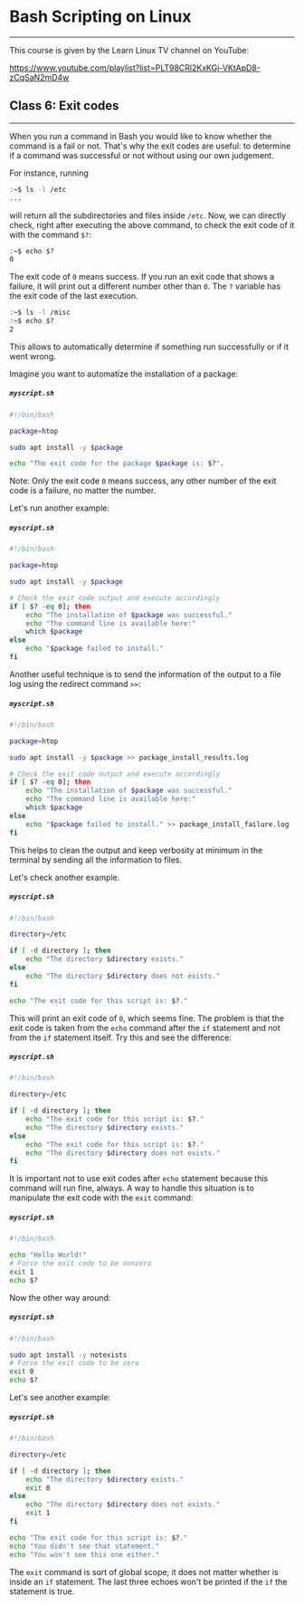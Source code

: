 # Bash Scripting on Linux

---

This course is given by the Learn Linux TV channel on YouTube:

https://www.youtube.com/playlist?list=PLT98CRl2KxKGj-VKtApD8-zCqSaN2mD4w

<!---
## TOC Classes

---

5. [Exit codes](#id-class6)

<div id='id-class5'/>
--->
## Class 6: Exit codes

---

When you run a command in Bash you would like to know whether the command is a fail or not. That's why the exit codes are useful: to determine if a command was successful or not without using our own judgement.

For instance, running

```bash
:~$ ls -l /etc
...
```

will return all the subdirectories and files inside `/etc`. Now, we can directly check, right after executing the above command, to check the exit code of it with the command `$?`:

```bash
:~$ echo $?
0
```

The exit code of `0` means success. If you run an exit code that shows a failure, it will print out a different number other than `0`. The `?` variable has the exit code of the last execution.

```bash
:~$ ls -l /misc
:~$ echo $?
2
```

This allows to automatically determine if something run successfully or if it went wrong.

Imagine you want to automatize the installation of a package:

##### **`myscript.sh`**
```bash
#!/bin/bash

package=htop

sudo apt install -y $package

echo "The exit code for the package $package is: $?".
```

Note: Only the exit code `0` means success, any other number of the exit code is a failure, no matter the number.

Let's run another example:

##### **`myscript.sh`**
```bash
#!/bin/bash

package=htop

sudo apt install -y $package

# Check the exit code output and execute accordingly
if [ $? -eq 0]; then
    echo "The installation of $package was successful."
    echo "The command line is available here:"
    which $package
else
    echo "$package failed to install."
fi
```

Another useful technique is to send the information of the output to a file log using the redirect command `>>`:

##### **`myscript.sh`**
```bash
#!/bin/bash

package=htop

sudo apt install -y $package >> package_install_results.log

# Check the exit code output and execute accordingly
if [ $? -eq 0]; then
    echo "The installation of $package was successful."
    echo "The command line is available here:"
    which $package
else
    echo "$package failed to install." >> package_install_failure.log
fi
```

This helps to clean the output and keep verbosity at minimum in the terminal by sending all the information to files.

Let's check another example.

##### **`myscript.sh`**
```bash
#!/bin/bash

directory=/etc

if [ -d directory ]; then
    echo "The directory $directory exists."
else
    echo "The directory $directory does not exists."
fi

echo "The exit code for this script is: $?."
```

This will print an exit code of `0`, which seems fine. The problem is that the exit code is taken from the `echo` command after the `if` statement and not from the `if` statement itself. Try this and see the difference:

##### **`myscript.sh`**
```bash
#!/bin/bash

directory=/etc

if [ -d directory ]; then
    echo "The exit code for this script is: $?."
    echo "The directory $directory exists."
else
    echo "The exit code for this script is: $?."
    echo "The directory $directory does not exists."
fi
```

It is important not to use exit codes after `echo` statement because this command will run fine, always. A way to handle this situation is to manipulate the exit code with the `exit` command:

##### **`myscript.sh`**
```bash
#!/bin/bash

echo "Hello World!"
# Force the exit code to be nonzero
exit 1
echo $?
```

Now the other way around:

##### **`myscript.sh`**
```bash
#!/bin/bash

sudo apt install -y notexists
# Force the exit code to be zero
exit 0
echo $?
```

Let's see another example:

##### **`myscript.sh`**
```bash
#!/bin/bash

directory=/etc

if [ -d directory ]; then
    echo "The directory $directory exists."
    exit 0
else
    echo "The directory $directory does not exists."
    exit 1
fi

echo "The exit code for this script is: $?."
echo "You didn't see that statement."
echo "You won't see this one either."
```

The `exit` command is sort of global scope; it does not matter whether is inside an `if` statement. The last three echoes won't be printed if the `if` the statement is true.